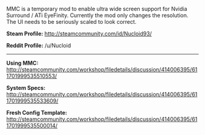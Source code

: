﻿﻿﻿MMC is a temporary mod to enable ultra wide screen support for Nvidia Surround / ATi EyeFinity. Currently the mod only changes the resolution. The UI needs to be seriously scaled to look correct.

**Steam Profile:**
http://steamcommunity.com/id/Nucloid93/

**Reddit Profile:**
/u/Nucloid
_________________________________________________________________________________

**Using MMC:**
http://steamcommunity.com/workshop/filedetails/discussion/414006395/611701999535510553/

**System Specs:**
http://steamcommunity.com/workshop/filedetails/discussion/414006395/611701999535533609/

**Fresh Config Template:**
http://steamcommunity.com/workshop/filedetails/discussion/414006395/611701999535500014/